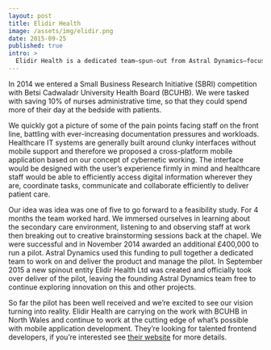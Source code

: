```yaml
---
layout: post
title: Elidir Health
image: /assets/img/elidir.png
date: 2015-09-25
published: true
intro: >
  Elidir Health is a dedicated team—spun-out from Astral Dynamics—focusing on improving health care with digital solutions.
---
```


In 2014 we entered a Small Business Research Initiative (SBRI) competition with Betsi Cadwaladr University Health Board (BCUHB). We were tasked with saving 10% of nurses administrative time, so that they could spend more of their day at the bedside with patients.

We quickly got a picture of some of the pain points facing staff on the front line, battling with ever-increasing documentation pressures and workloads. Healthcare IT systems are generally built around clunky interfaces without mobile support and therefore we proposed a cross-platform mobile application based on our concept of cybernetic working. The interface would be designed with the user’s experience firmly in mind and healthcare staff would be able to efficiently access digital information wherever they are, coordinate tasks, communicate and collaborate efficiently to deliver patient care.

Our idea was idea was one of five to go forward to a feasibility study. For 4 months the team worked hard. We immersed ourselves in learning about the secondary care environment, listening to and observing staff at work then breaking out to creative brainstorming sessions back at the chapel. We were successful and in November 2014 awarded an additional £400,000 to run a pilot. Astral Dynamics used this funding to pull together a dedicated team to work on and deliver the product and manage the pilot. In September 2015 a new spinout entity Elidir Health Ltd was created and officially took over deliver of the pilot, leaving the founding Astral Dynamics team free to continue exploring innovation on this and other projects.

So far the pilot has been well received and we’re excited to see our vision turning into reality. Elidir Health are carrying on the work with BCUHB in North Wales and continue to work at the cutting edge of what’s possible with mobile application development. They’re looking for talented frontend developers, if you’re interested see [their website][1] for more details.

[1]: https://elidirhealth.co.uk
